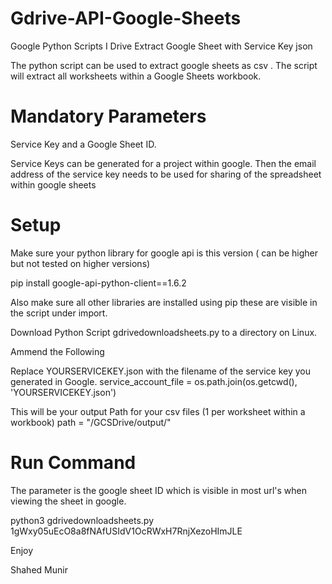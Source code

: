 # Gdrive-API-Google-Sheets
Google Python Scripts I Drive Extract Google Sheet with Service Key json

The python script can be used to extract google sheets as csv . The script will extract all worksheets within a Google Sheets workbook.

# Mandatory Parameters
Service Key and a Google Sheet ID.

Service Keys can be generated for a project within google. Then the email address of the service key needs to be used for sharing of
the spreadsheet within google sheets

# Setup

Make sure your python library for google api is this version ( can be higher but not tested on higher versions)

pip install google-api-python-client==1.6.2

Also make sure all other libraries are installed using pip these are visible in the script under import.

Download Python Script gdrivedownloadsheets.py to a directory on Linux.

Ammend the Following

Replace YOURSERVICEKEY.json with the filename of the service key you generated in Google.
service_account_file = os.path.join(os.getcwd(), 'YOURSERVICEKEY.json')

This will be your output Path for your csv files (1 per worksheet within a workbook)
path = "/GCSDrive/output/"

# Run Command

The parameter is the google sheet ID which is visible in most url's when viewing the sheet in google.

python3 gdrivedownloadsheets.py 1gWxy05uEcO8a8fNAfUSIdV1OcRWxH7RnjXezoHImJLE


Enjoy 

Shahed Munir
